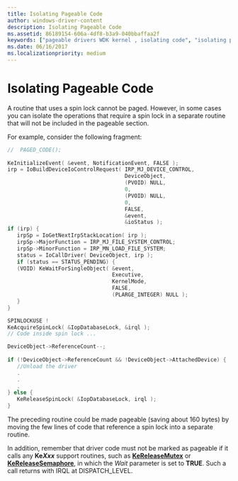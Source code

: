 ```yaml
---
title: Isolating Pageable Code
author: windows-driver-content
description: Isolating Pageable Code
ms.assetid: 86189154-606a-4df8-b3a9-040bbaffaa2f
keywords: ["pageable drivers WDK kernel , isolating code", "isolating pageable code", "spin locks WDK memory"]
ms.date: 06/16/2017
ms.localizationpriority: medium
---
```


# Isolating Pageable Code





A routine that uses a spin lock cannot be paged. However, in some cases you can isolate the operations that require a spin lock in a separate routine that will not be included in the pageable section.

For example, consider the following fragment:

```cpp
//  PAGED_CODE(); 
 
KeInitializeEvent( &event, NotificationEvent, FALSE ); 
irp = IoBuildDeviceIoControlRequest( IRP_MJ_DEVICE_CONTROL, 
                                     DeviceObject, 
                                     (PVOID) NULL, 
                                     0, 
                                     (PVOID) NULL, 
                                     0, 
                                     FALSE, 
                                     &event, 
                                     &ioStatus ); 
if (irp) { 
   irpSp = IoGetNextIrpStackLocation( irp ); 
   irpSp->MajorFunction = IRP_MJ_FILE_SYSTEM_CONTROL; 
   irpSp->MinorFunction = IRP_MN_LOAD_FILE_SYSTEM; 
   status = IoCallDriver( DeviceObject, irp ); 
   if (status == STATUS_PENDING) { 
   (VOID) KeWaitForSingleObject( &event, 
                                 Executive, 
                                 KernelMode, 
                                 FALSE, 
                                 (PLARGE_INTEGER) NULL ); 
   } 
} 

SPINLOCKUSE ! 
KeAcquireSpinLock( &IopDatabaseLock, &irql ); 
// Code inside spin lock ...

DeviceObject->ReferenceCount--; 
 
if (!DeviceObject->ReferenceCount && !DeviceObject->AttachedDevice) { 
   //Unload the driver
   .
   .
   . 
} else { 
   KeReleaseSpinLock( &IopDatabaseLock, irql ); 
} 
```

The preceding routine could be made pageable (saving about 160 bytes) by moving the few lines of code that reference a spin lock into a separate routine.

In addition, remember that driver code must not be marked as pageable if it calls any **Ke*Xxx*** support routines, such as [**KeReleaseMutex**](https://msdn.microsoft.com/library/windows/hardware/ff553140) or [**KeReleaseSemaphore**](https://msdn.microsoft.com/library/windows/hardware/ff553143), in which the *Wait* parameter is set to **TRUE**. Such a call returns with IRQL at DISPATCH\_LEVEL.

 

 




